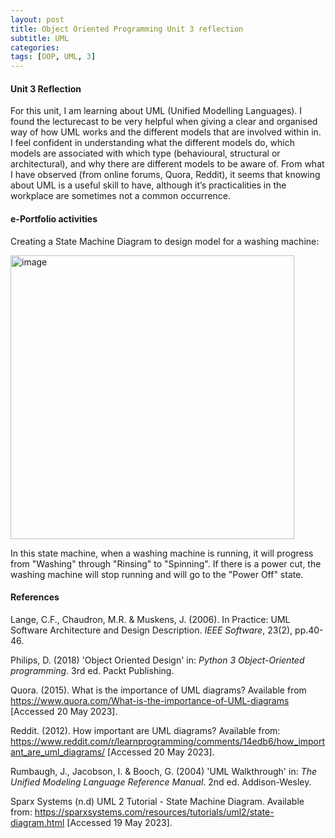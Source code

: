 ```yaml
---
layout: post
title: Object Oriented Programming Unit 3 reflection
subtitle: UML
categories: 
tags: [OOP, UML, 3]
---
```

#### Unit 3 Reflection
For this unit, I am learning about UML (Unified Modelling Languages). I found the lecturecast to be very helpful when giving a clear and organised way of how UML works and the different models that are involved within in. I feel confident in understanding what the different models do, which models are associated with which type (behavioural, structural or architectural), and why there are different models to be aware of. From what I have observed (from online forums, Quora, Reddit), it seems that knowing about UML is a useful skill to have, although it’s practicalities in the workplace are sometimes not a common occurrence.

#### e-Portfolio activities
Creating a State Machine Diagram to design model for a washing machine:

<img width="454" alt="image" src="https://github.com/fnugent24/fnugent24.github.io/assets/119634822/db458641-587a-4e3e-b61c-377f33bd3ca4">


In this state machine, when a washing machine is running, it will progress from "Washing" through "Rinsing" to "Spinning". If there is a power cut, the washing machine will stop running and will go to the "Power Off" state.



#### References
Lange, C.F., Chaudron, M.R. & Muskens, J. (2006). In Practice: UML Software Architecture and Design Description. *IEEE Software*, 23(2), pp.40-46.

Philips, D. (2018) 'Object Oriented Design' in: *Python 3 Object-Oriented programming*. 3rd ed. Packt Publishing.

Quora. (2015). What is the importance of UML diagrams? Available from https://www.quora.com/What-is-the-importance-of-UML-diagrams [Accessed 20 May 2023].

Reddit. (2012). How important are UML diagrams? Available from: https://www.reddit.com/r/learnprogramming/comments/14edb6/how_important_are_uml_diagrams/ [Accessed 20 May 2023].

Rumbaugh, J., Jacobson, I. & Booch, G. (2004) 'UML Walkthrough' in: *The Unified Modeling Language Reference Manual*. 2nd ed. Addison-Wesley.

Sparx Systems (n.d) UML 2 Tutorial - State Machine Diagram. Available from: https://sparxsystems.com/resources/tutorials/uml2/state-diagram.html [Accessed 19 May 2023].

